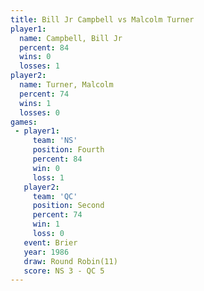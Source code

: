 ```yaml
---
title: Bill Jr Campbell vs Malcolm Turner
player1:                 
  name: Campbell, Bill Jr
  percent: 84            
  wins: 0                
  losses: 1              
player2:                 
  name: Turner, Malcolm  
  percent: 74            
  wins: 1                
  losses: 0              
games:
 - player1:          
     team: 'NS'      
     position: Fourth
     percent: 84     
     win: 0          
     loss: 1         
   player2:          
     team: 'QC'      
     position: Second
     percent: 74     
     win: 1          
     loss: 0         
   event: Brier         
   year: 1986           
   draw: Round Robin(11)
   score: NS 3 - QC 5   
---
```


